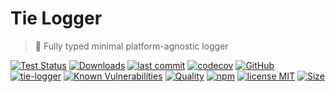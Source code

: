 # Tie Logger

> 👔 Fully typed minimal platform-agnostic logger

[![Test Status](https://github.com/AlexXanderGrib/tie-logger/actions/workflows/test.yml/badge.svg)](https://github.com/AlexXanderGrib/tie-logger)
[![Downloads](https://img.shields.io/npm/dt/tie-logger.svg)](https://npmjs.com/package/tie-logger)
[![last commit](https://img.shields.io/github/last-commit/AlexXanderGrib/tie-logger.svg)](https://github.com/AlexXanderGrib/tie-logger)
[![codecov](https://img.shields.io/codecov/c/github/AlexXanderGrib/tie-logger/main.svg)](https://codecov.io/gh/AlexXanderGrib/tie-logger)
[![GitHub](https://img.shields.io/github/stars/AlexXanderGrib/tie-logger.svg)](https://github.com/AlexXanderGrib/tie-logger)
[![tie-logger](https://snyk.io/advisor/npm-package/tie-logger/badge.svg)](https://snyk.io/advisor/npm-package/tie-logger)
[![Known Vulnerabilities](https://snyk.io/test/npm/tie-logger/badge.svg)](https://snyk.io/test/npm/tie-logger)
[![Quality](https://img.shields.io/npms-io/quality-score/tie-logger.svg?label=quality%20%28npms.io%29&)](https://npms.io/search?q=tie-logger)
[![npm](https://img.shields.io/npm/v/tie-logger.svg)](https://npmjs.com/package/tie-logger)
[![license MIT](https://img.shields.io/npm/l/tie-logger.svg)](https://github.com/AlexXanderGrib/tie-logger/blob/main/LICENSE.txt)
[![Size](https://img.shields.io/bundlephobia/minzip/tie-logger)](https://bundlephobia.com/package/tie-logger)
